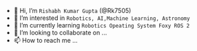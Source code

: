 - 👋 Hi, I’m `Rishabh Kumar Gupta` (@Rk7505)
- 👀 I’m interested in `Robotics, AI,Machine Learning, Astronomy`
- 🌱 I’m currently learning `Robotics Opeating System Foxy ROS 2`
- 💞️ I’m looking to collaborate on ...
- 📫 How to reach me ...

<!---
Rk7505/Rk7505 is a ✨ special ✨ repository because its `README.md` (this file) appears on your GitHub profile.
You can click the Preview link to take a look at your changes.
--->
